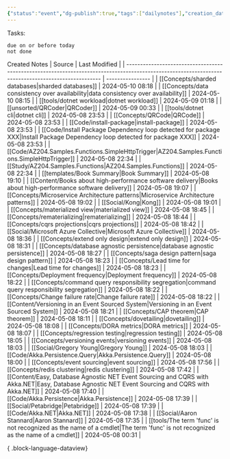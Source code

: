 ```yaml
---
{"status":"event","dg-publish":true,"tags":["dailynotes"],"creation_date":"2024-05-08 11:22","permalink":"/daily/2024-05-08/","dgPassFrontmatter":true}
---
```



Tasks:
```tasks
due on or before today
not done
```

Created Notes
| Source                                                                                                                                              | Last Modified    |
| --------------------------------------------------------------------------------------------------------------------------------------------------- | ---------------- |
| [[Concepts/sharded databases\|sharded databases]]                                                                                                | 2024-05-10 08:18 |
| [[Concepts/data consistency over availability\|data consistency over availability]]                                                              | 2024-05-10 08:15 |
| [[tools/dotnet workload\|dotnet workload]]                                                                                                       | 2024-05-09 01:18 |
| [[unsorted/QRCoder\|QRCoder]]                                                                                                                    | 2024-05-09 00:33 |
| [[tools/dotnet cli\|dotnet cli]]                                                                                                                 | 2024-05-08 23:53 |
| [[Concepts/QRCode\|QRCode]]                                                                                                                      | 2024-05-08 23:53 |
| [[Code/install-package\|install-package]]                                                                                                        | 2024-05-08 23:53 |
| [[Code/Install Package Dependency loop detected for package XXX\|Install Package Dependency loop detected for package XXX]]                      | 2024-05-08 23:53 |
| [[Code/AZ204.Samples.Functions.SimpleHttpTrigger\|AZ204.Samples.Functions.SimpleHttpTrigger]]                                                    | 2024-05-08 22:34 |
| [[Study/AZ204.Samples.Functions\|AZ204.Samples.Functions]]                                                                                       | 2024-05-08 22:34 |
| [[templates/Book Summary\|Book Summary]]                                                                                                         | 2024-05-08 19:10 |
| [[Content/Books about high-performance software delivery\|Books about high-performance software delivery]]                                       | 2024-05-08 19:07 |
| [[Concepts/Microservice Architecture patterns\|Microservice Architecture patterns]]                                                              | 2024-05-08 19:02 |
| [[Social/Kong\|Kong]]                                                                                                                            | 2024-05-08 19:01 |
| [[Concepts/materialized view\|materialized view]]                                                                                                | 2024-05-08 18:45 |
| [[Concepts/rematerializing\|rematerializing]]                                                                                                    | 2024-05-08 18:44 |
| [[Concepts/cqrs projections\|cqrs projections]]                                                                                                  | 2024-05-08 18:42 |
| [[Social/Microsoft Azure Collective\|Microsoft Azure Collective]]                                                                                | 2024-05-08 18:36 |
| [[Concepts/extend only design\|extend only design]]                                                                                              | 2024-05-08 18:31 |
| [[Concepts/database agnostic persistence\|database agnostic persistence]]                                                                        | 2024-05-08 18:27 |
| [[Concepts/saga design pattern\|saga design pattern]]                                                                                            | 2024-05-08 18:23 |
| [[Concepts/Lead time for changes\|Lead time for changes]]                                                                                        | 2024-05-08 18:23 |
| [[Concepts/Deployment frequency\|Deployment frequency]]                                                                                          | 2024-05-08 18:22 |
| [[Concepts/command query responsibility segregation\|command query responsibility segregation]]                                                  | 2024-05-08 18:22 |
| [[Concepts/Change failure rate\|Change failure rate]]                                                                                            | 2024-05-08 18:22 |
| [[Content/Versioning in an Event Sourced System\|Versioning in an Event Sourced System]]                                                         | 2024-05-08 18:21 |
| [[Concepts/CAP theorem\|CAP theorem]]                                                                                                            | 2024-05-08 18:11 |
| [[Concepts/dovetailing\|dovetailing]]                                                                                                            | 2024-05-08 18:08 |
| [[Concepts/DORA metrics\|DORA metrics]]                                                                                                          | 2024-05-08 18:07 |
| [[Concepts/regression testing\|regression testing]]                                                                                              | 2024-05-08 18:05 |
| [[Concepts/versioning events\|versioning events]]                                                                                                | 2024-05-08 18:03 |
| [[Social/Gregory Young\|Gregory Young]]                                                                                                          | 2024-05-08 18:03 |
| [[Code/Akka.Persistence.Query\|Akka.Persistence.Query]]                                                                                          | 2024-05-08 18:00 |
| [[Concepts/event sourcing\|event sourcing]]                                                                                                      | 2024-05-08 17:56 |
| [[Concepts/redis clustering\|redis clustering]]                                                                                                  | 2024-05-08 17:42 |
| [[Content/Easy, Database Agnostic NET Event Sourcing and CQRS with Akka.NET\|Easy, Database Agnostic NET Event Sourcing and CQRS with Akka.NET]] | 2024-05-08 17:40 |
| [[Code/Akka.Persistence\|Akka.Persistence]]                                                                                                      | 2024-05-08 17:39 |
| [[Social/Petabridge\|Petabridge]]                                                                                                                | 2024-05-08 17:39 |
| [[Code/Akka.NET\|Akka.NET]]                                                                                                                      | 2024-05-08 17:38 |
| [[Social/Aaron Stannard\|Aaron Stannard]]                                                                                                        | 2024-05-08 17:35 |
| [[tools/The term 'func' is not recognized as the name of a cmdlet\|The term 'func' is not recognized as the name of a cmdlet]]                   | 2024-05-08 00:31 |

{ .block-language-dataview}
